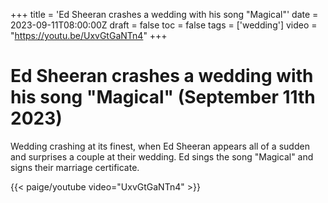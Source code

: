 +++
title = 'Ed Sheeran crashes a wedding with his song "Magical"'
date = 2023-09-11T08:00:00Z
draft = false
toc = false
tags = ['wedding']
video = "https://youtu.be/UxvGtGaNTn4"
+++
# Ed Sheeran crashes a wedding with his song "Magical" (September 11th 2023)

Wedding crashing at its finest, when Ed Sheeran appears all of a sudden and surprises a couple at their wedding. Ed sings the song "Magical" and signs their marriage certificate.

{{< paige/youtube video="UxvGtGaNTn4" >}}